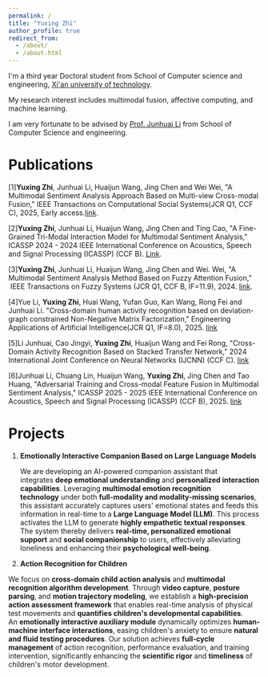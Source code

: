 ```yaml
---
permalink: /
title: "Yuxing Zhi"
author_profile: true
redirect_from: 
  - /about/
  - /about.html
---
```

I'm a third year Doctoral student from School of Computer science and engineering, [Xi'an university of technology](https://www.xaut.edu.cn/). 

My research interest includes multimodal fusion, affective computing, and machine learning.

I am very fortunate to be advised by [Prof. Junhuai Li](https://scholar.google.com/citations?user=TJNhQfgAAAAJ&hl=zh-CN) from School of Computer Science and engineering.


Publications
======
\[1\]**Yuxing Zhi**, Junhuai Li, Huaijun Wang, Jing Chen and Wei Wei, "A Multimodal Sentiment Analysis Approach Based on Multi-view Cross-modal Fusion," IEEE Transactions on Computational Social Systems(JCR Q1, CCF C), 2025, Early access.[link](https://ieeexplore.ieee.org/document/11083650).

\[2\]**Yuxing Zhi**, Junhuai Li, Huaijun Wang, Jing Chen and Ting Cao, "A Fine-Grained Tri-Modal Interaction Model for Multimodal Sentiment Analysis," ICASSP 2024 - 2024 IEEE International Conference on Acoustics, Speech and Signal Processing (ICASSP) (CCF B). [Link](https://ieeexplore.ieee.org/document/10447872). 

\[3\]**Yuxing Zhi**, Junhuai Li, Huaijun Wang, Jing Chen and Wei. Wei, "A Multimodal Sentiment Analysis Method Based on Fuzzy Attention Fusion,"  IEEE Transactions on Fuzzy Systems (JCR Q1, CCF B, IF=11.9), 2024. [link](https://ieeexplore.ieee.org/document/10613477).

\[4\]Yue Li, **Yuxing Zhi**, Huai Wang, Yufan Guo, Kan Wang, Rong Fei and Junhuai Li. "Cross-domain human activity recognition based on deviation-graph constrained Non-Negative Matrix Factorization," Engineering Applications of Artificial Intelligence(JCR Q1, IF=8.0), 2025. [link](https://www.sciencedirect.com/science/article/pii/S095219762500661X)

\[5\]Li Junhuai, Cao Jingyi, **Yuxing Zhi**, Huaijun Wang and Fei Rong, "Cross-Domain Activity Recognition Based on Stacked Transfer Network," 2024 International Joint Conference on Neural Networks (IJCNN) (CCF C). [link](https://ieeexplore.ieee.org/document/10651514)

\[6\]Junhuai Li, Chuang Lin, Huaijun Wang, **Yuxing Zhi**, Jing Chen and Tao Huang, "Adversarial Training and Cross-modal Feature Fusion in Multimodal Sentiment Analysis," ICASSP 2025 - 2025 IEEE International Conference on Acoustics, Speech and Signal Processing (ICASSP) (CCF B), 2025. [link](https://ieeexplore.ieee.org/document/10890023)

Projects
======
1. **Emotionally Interactive Companion Based on Large Language Models**
   
   We are developing an AI-powered companion assistant that integrates **deep emotional understanding** and **personalized interaction capabilities**. Leveraging **multimodal emotion recognition technology** under both **full-modality and modality-missing scenarios**, this assistant accurately captures users' emotional states and feeds this information in real-time to a **Large Language Model (LLM)**. This process activates the LLM to generate **highly empathetic textual responses**. The system thereby delivers **real-time, personalized emotional support** and **social companionship** to users, effectively alleviating loneliness and enhancing their **psychological well-being**.
     
3. **Action Recognition for Children**

  We focus on **cross-domain child action analysis** and **multimodal recognition algorithm development**. Through **video capture**, **posture parsing**, and **motion trajectory modeling**, we establish a **high-precision action assessment framework** that enables real-time analysis of physical test movements and **quantifies children's developmental capabilities**. An **emotionally interactive auxiliary module** dynamically optimizes **human-machine interface interactions**, easing children's anxiety to ensure **natural and fluid testing procedures**. Our solution achieves **full-cycle management** of action recognition, performance evaluation, and training intervention, significantly enhancing the **scientific rigor** and **timeliness** of children's motor development.

